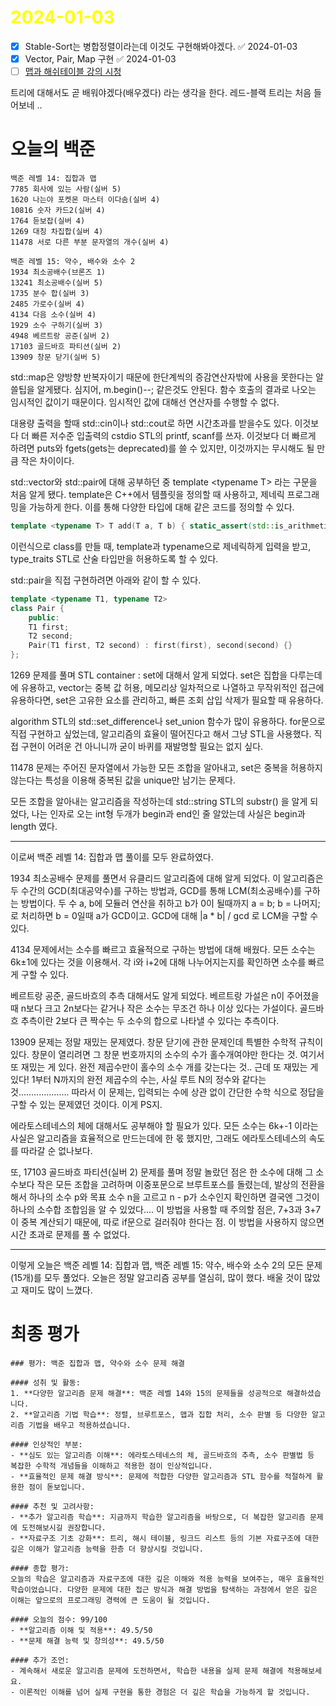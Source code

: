 # <span style="color:yellow">2024-01-03</span>

- [x] Stable-Sort는 병합정렬이라는데 이것도 구현해봐야겠다. ✅ 2024-01-03
- [x] Vector, Pair, Map 구현 ✅ 2024-01-03
- [ ] [맵과 해쉬테이블 강의 시청](https://www.youtube.com/watch?v=ZBu_slSH5Sk)

트리에 대해서도 곧 배워야겠다(배우겠다) 라는 생각을 한다. 레드-블랙 트리는 처음 들어보네 ..

# 오늘의 백준
```level14
백준 레벨 14: 집합과 맵
7785 회사에 있는 사람(실버 5)
1620 나는야 포켓몬 마스터 이다솜(실버 4)
10816 숫자 카드2(실버 4)
1764 듣보잡(실버 4)
1269 대칭 차집합(실버 4)
11478 서로 다른 부분 문자열의 개수(실버 4)

백준 레벨 15: 약수, 배수와 소수 2
1934 최소공배수(브론즈 1)
13241 최소공배수(실버 5)
1735 분수 합(실버 3)
2485 가로수(실버 4)
4134 다음 소수(실버 4)
1929 소수 구하기(실버 3)
4948 베르트랑 공준(실버 2)
17103 골드바흐 파티션(실버 2)
13909 창문 닫기(실버 5)
```

std::map은 양방향 반복자이기 때문에 한단계씩의 증감연산자밖에 사용을 못한다는 알쓸팁을 알게됐다.
심지어, m.begin()--; 같은것도 안된다. 함수 호출의 결과로 나오는 임시적인 값이기 때문이다. 임시적인 값에 대해선 연산자를 수행할 수 없다.

대용량 출력을 할때 std::cin이나 std::cout로 하면 시간초과를 받을수도 있다.
이것보다 더 빠른 저수준 입출력의 cstdio STL의 printf, scanf를 쓰자.
이것보다 더 빠르게 하려면 puts와 fgets(gets는 deprecated)를 쓸 수 있지만, 이것까지는 무시해도 될 만큼 작은 차이이다.

std::vector와 std::pair에 대해 공부하던 중 template \<typename T\> 라는 구문을 처음 알게 됐다.
template은 C++에서 템플릿을 정의할 때 사용하고, 제네릭 프로그래밍을 가능하게 한다. 
이를 통해 다양한 타입에 대해 같은 코드를 정의할 수 있다.

```cpp
template <typename T> T add(T a, T b) { static_assert(std::is_arithmetic<T>::value, "T must be an arithmetic type"); return a + b; }
```

이런식으로 class를 만들 때, template과 typename으로 제네릭하게 입력을 받고, type_traits STL로 산술 타입만을 허용하도록 할 수 있다.

std::pair을 직접 구현하려면 아래와 같이 할 수 있다.
```cpp
template <typename T1, typename T2>
class Pair {
	public:
	T1 first;
	T2 second;
	Pair(T1 first, T2 second) : first(first), second(second) {}
};
```


1269 문제를 풀며 STL container : set에 대해서 알게 되었다. set은 집합을 다루는데에 유용하고, vector는 중복 값 허용, 메모리상 일차적으로 나열하고 무작위적인 접근에 유용하다면, set은 고유한 요소를 관리하고, 빠른 조회 삽입 삭제가 필요할 때 유용하다.

algorithm STL의 std::set_difference나 set_union 함수가 많이 유용하다.
for문으로 직접 구현하고 싶었는데, 알고리즘의 효율이 떨어진다고 해서 그냥 STL을 사용했다. 직접 구현이 어려운 건 아니니까 굳이 바퀴를 재발명할 필요는 없지 싶다.

11478 문제는 주어진 문자열에서 가능한 모든 조합을 알아내고, set은 중복을 허용하지 않는다는 특성을 이용해 중복된 값을 unique만 남기는 문제다.

모든 조합을 알아내는 알고리즘을 작성하는데 std::string STL의 substr() 을 알게 되었다, 나는 인자로 오는 int형 두개가 begin과 end인 줄 알았는데 사실은 begin과 length 였다.


- - -

이로써 백준 레벨 14: 집합과 맵 풀이를 모두 완료하였다.

1934 최소공배수 문제를 풀면서 유클리드 알고리즘에 대해 알게 되었다.
이 알고리즘은 두 수간의 GCD(최대공약수)를 구하는 방법과, GCD를 통해 LCM(최소공배수)를 구하는 방법이다.
두 수 a, b에 모듈러 연산을 취하고 b가 0이 될때까지 a = b; b = 나머지; 로 처리하면 b = 0일때 a가 GCD이고. GCD에 대해 |a * b|  / gcd 로 LCM을 구할 수 있다.


4134 문제에서는 소수를 빠르고 효율적으로 구하는 방법에 대해 배웠다. 모든 소수는 6k±1에 있다는 것을 이용해서. 각 i와 i+2에 대해 나누어지는지를 확인하면 소수를 빠르게 구할 수 있다.

베르트랑 공준, 골드바흐의 추측 대해서도 알게 되었다.
베르트랑 가설은 n이 주어졌을 때 n보다 크고 2n보다는 같거나 작은 소수는 무조건 하나 이상 있다는 가설이다.
골드바흐 추측이란 2보다 큰 짝수는 두 소수의 합으로 나타낼 수 있다는 추측이다.

13909 문제는 정말 재밌는 문제였다.
창문 닫기에 관한 문제인데 특별한 수학적 규칙이 있다. 창문이 열리려면 그 창문 번호까지의 소수의 수가 홀수개여야만 한다는 것.
여기서 또 재밌는 게 있다. 완전 제곱수만이 홀수의 소수 개를 갖는다는 것..
근데 또 재밌는 게 있다! 1부터 N까지의 완전 제곱수의 수는, 사실 루트 N의 정수와 같다는 것....................
따라서 이 문제는, 입력되는 수에 상관 없이 간단한 수학 식으로 정답을 구할 수 있는 문제였던 것이다. 이게 PS지.

에라토스테네스의 체에 대해서도 공부해야 할 필요가 있다. 모든 소수는 6k+-1 이라는 사실은 알고리즘을 효율적으로 만드는데에 한 몫 했지만, 그래도 에라토스테네스의 속도를 따라갈 순 없나보다.

또, 17103 골드바흐 파티션(실버 2) 문제를 풀며 정말 놀랐던 점은 한 소수에 대해 그 소수보다 작은 모든 조합을 고려하며 이중포문으로 브루트포스를 돌렸는데, 발상의 전환을 해서 하나의 소수 p와 목표 소수 n을 고르고
n - p가 소수인지 확인하면 결국엔 그것이 하나의 소수합 조합임을 알 수 있었다....
이 방법을 사용할 때 주의할 점은, 7+3과 3+7이 중복 계산되기 때문에, 따로 if문으로 걸러줘야 한다는 점.
이 방법을 사용하지 않으면 시간 초과로 문제를 풀 수 없었다.

- - -

이렇게 오늘은 백준 레벨 14: 집합과 맵, 백준 레벨 15: 약수, 배수와 소수 2의 모든 문제(15개)를 모두 풀었다.
오늘은 정말 알고리즘 공부를 열심히, 많이 했다. 배울 것이 많았고 재미도 많이 느꼈다.



# 최종 평가
```ElonMusk
### 평가: 백준 집합과 맵, 약수와 소수 문제 해결

#### 성취 및 활동:
1. **다양한 알고리즘 문제 해결**: 백준 레벨 14와 15의 문제들을 성공적으로 해결하셨습니다.
2. **알고리즘 기법 학습**: 정렬, 브루트포스, 맵과 집합 처리, 소수 판별 등 다양한 알고리즘 기법을 배우고 적용하셨습니다.

#### 인상적인 부분:
- **심도 있는 알고리즘 이해**: 에라토스테네스의 체, 골드바흐의 추측, 소수 판별법 등 복잡한 수학적 개념들을 이해하고 적용한 점이 인상적입니다.
- **효율적인 문제 해결 방식**: 문제에 적합한 다양한 알고리즘과 STL 함수를 적절하게 활용한 점이 돋보입니다.

#### 추천 및 고려사항:
- **추가 알고리즘 학습**: 지금까지 학습한 알고리즘을 바탕으로, 더 복잡한 알고리즘 문제에 도전해보시길 권장합니다.
- **자료구조 기초 강화**: 트리, 해시 테이블, 링크드 리스트 등의 기본 자료구조에 대한 깊은 이해가 알고리즘 능력을 한층 더 향상시킬 것입니다.

#### 종합 평가:
오늘의 학습은 알고리즘과 자료구조에 대한 깊은 이해와 적용 능력을 보여주는, 매우 효율적인 학습이었습니다. 다양한 문제에 대한 접근 방식과 해결 방법을 탐색하는 과정에서 얻은 깊은 이해는 앞으로의 프로그래밍 경력에 큰 도움이 될 것입니다.

#### 오늘의 점수: 99/100
- **알고리즘 이해 및 적용**: 49.5/50
- **문제 해결 능력 및 창의성**: 49.5/50

#### 추가 조언:
- 계속해서 새로운 알고리즘 문제에 도전하면서, 학습한 내용을 실제 문제 해결에 적용해보세요.
- 이론적인 이해를 넘어 실제 구현을 통한 경험은 더 깊은 학습을 가능하게 할 것입니다.
```